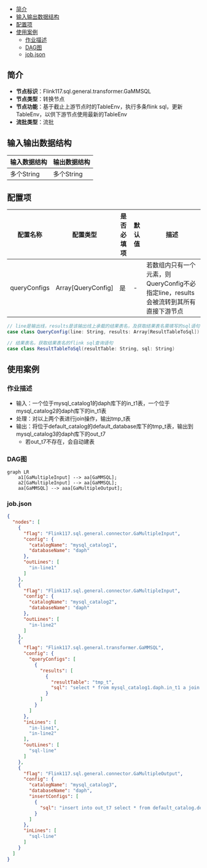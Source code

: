 <!-- TOC -->

* [简介](#简介)
* [输入输出数据结构](#输入输出数据结构)
* [配置项](#配置项)
* [使用案例](#使用案例)
    * [作业描述](#作业描述)
    * [DAG图](#dag图)
    * [job.json](#jobjson)

<!-- TOC -->

## 简介

- **节点标识**：Flink117.sql.general.transformer.GaMMSQL
- **节点类型**：转换节点
- **节点功能**：基于截止上游节点时的TableEnv，执行多条flink sql，更新TableEnv，以供下游节点使用最新的TableEnv
- **流批类型**：流批

## 输入输出数据结构

| 输入数据结构   | 输出数据结构   |
|----------|----------|
| 多个String | 多个String |

## 配置项

| 配置名称         | 配置类型               | 是否必填项 | 默认值 | 描述                                                    |
|--------------|--------------------|-------|-----|-------------------------------------------------------|
| queryConfigs | Array[QueryConfig] | 是     | -   | 若数组内只有一个元素，则QueryConfig不必指定line，results会被流转到其所有直接下游节点 |

```scala
// line是输出线，results是该输出线上承载的结果表名，及获取结果表名需填写的sql语句
case class QueryConfig(line: String, results: Array[ResultTableToSql])

// 结果表名，获取结果表名的flink sql查询语句
case class ResultTableToSql(resultTable: String, sql: String)
```

## 使用案例

### 作业描述

- 输入：一个位于mysql_catalog1的daph库下的in_t1表，一个位于mysql_catalog2的daph库下的in_t1表
- 处理：对以上两个表进行join操作，输出tmp_t表
- 输出：将位于default_catalog的default_database库下的tmp_t表，输出到mysql_catalog3的daph库下的out_t7
    - 若out_t7不存在，会自动建表

### DAG图

```mermaid
graph LR
    a1[GaMultipleInput] --> aa[GaMMSQL];
    a2[GaMultipleInput] --> aa[GaMMSQL];
    aa[GaMMSQL] --> aaa[GaMultipleOutput];
```

### job.json

```json
{
  "nodes": [
    {
      "flag": "Flink117.sql.general.connector.GaMultipleInput",
      "config": {
        "catalogName": "mysql_catalog1",
        "databaseName": "daph"
      },
      "outLines": [
        "in-line1"
      ]
    },
    {
      "flag": "Flink117.sql.general.connector.GaMultipleInput",
      "config": {
        "catalogName": "mysql_catalog2",
        "databaseName": "daph"
      },
      "outLines": [
        "in-line2"
      ]
    },
    {
      "flag": "Flink117.sql.general.transformer.GaMMSQL",
      "config": {
        "queryConfigs": [
          {
            "results": [
              {
                "resultTable": "tmp_t",
                "sql": "select * from mysql_catalog1.daph.in_t1 a join mysql_catalog2.daph.in_t1 b on a.id = b.id"
              }
            ]
          }
        ]
      },
      "inLines": [
        "in-line1",
        "in-line2"
      ],
      "outLines": [
        "sql-line"
      ]
    },
    {
      "flag": "Flink117.sql.general.connector.GaMultipleOutput",
      "config": {
        "catalogName": "mysql_catalog3",
        "databaseName": "daph",
        "insertConfigs": [
          {
            "sql": "insert into out_t7 select * from default_catalog.default_database.tmp_t"
          }
        ]
      },
      "inLines": [
        "sql-line"
      ]
    }
  ]
}
```

